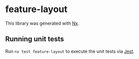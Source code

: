 # feature-layout

This library was generated with [Nx](https://nx.dev).

## Running unit tests

Run `nx test feature-layout` to execute the unit tests via [Jest](https://jestjs.io).
